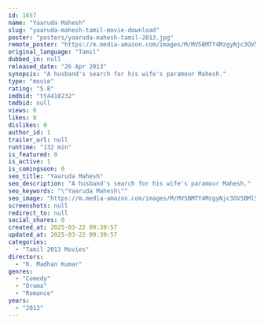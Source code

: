 ```yaml
---
id: 1657
name: "Yaaruda Mahesh"
slug: "yaaruda-mahesh-tamil-movie-download"
poster: "posters/yaaruda-mahesh-tamil-2013.jpg"
remote_poster: "https://m.media-amazon.com/images/M/MV5BMTY4MzgyNjc3OV5BMl5BanBnXkFtZTgwMzI5Nzg0NDE@._V1_SX300.jpg"
original_language: "Tamil"
dubbed_in: null
released_date: "26 Apr 2013"
synopsis: "A husband's search for his wife's paramour Mahesh."
type: "movie"
rating: "5.8"
imdbid: "tt4418232"
tmdbid: null
views: 0
likes: 0
dislikes: 0
author_id: 1
trailer_url: null
runtime: "132 min"
is_featured: 0
is_active: 1
is_comingsoon: 0
seo_title: "Yaaruda Mahesh"
seo_description: "A husband's search for his wife's paramour Mahesh."
seo_keywords: "\"Yaaruda Mahesh\""
seo_image: "https://m.media-amazon.com/images/M/MV5BMTY4MzgyNjc3OV5BMl5BanBnXkFtZTgwMzI5Nzg0NDE@._V1_SX300.jpg"
screenshots: null
redirect_to: null
social_shares: 0
created_at: 2025-03-22 09:39:57
updated_at: 2025-03-22 09:39:57
categories:
  - "Tamil 2013 Movies"
directors:
  - "R. Madhan Kumar"
genres:
  - "Comedy"
  - "Drama"
  - "Romance"
years:
  - "2013"
---
```

